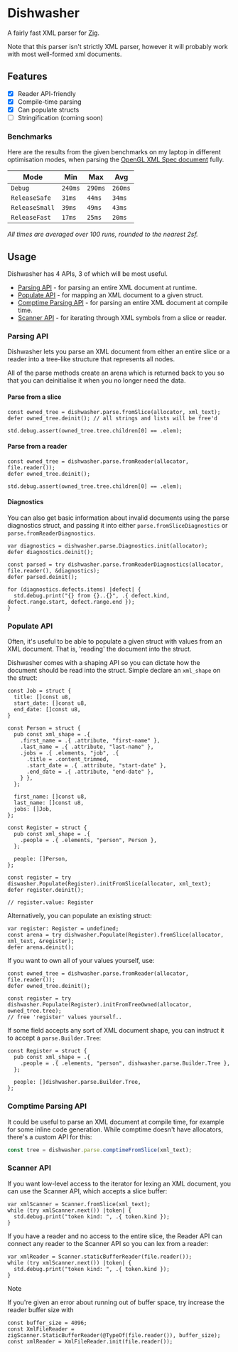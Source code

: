 # Dishwasher

A fairly fast XML parser for [Zig](https://ziglang.org).

Note that this parser isn't strictly XML parser, however it will probably
work with most well-formed xml documents.

## Features
- [x] Reader API-friendly
- [x] Compile-time parsing
- [x] Can populate structs
- [ ] Stringification (coming soon)

### Benchmarks

Here are the results from the given benchmarks on my laptop in different
optimisation modes, when parsing the [OpenGL XML Spec document](https://github.com/KhronosGroup/OpenGL-Registry/blob/main/xml/gl.xml)
fully.

| Mode | Min | Max | Avg |
|------|-----|-----|-----|
| `Debug` | `240ms` | `290ms` | `260ms` |
| `ReleaseSafe` | `31ms` | `44ms` | `34ms` | 
| `ReleaseSmall` | `39ms` | `49ms` | `43ms` |
| `ReleaseFast` | `17ms` | `25ms` | `20ms` |

_All times are averaged over 100 runs, rounded to the nearest 2sf._

## Usage

Dishwasher has 4 APIs, 3 of which will be most useful.

- [Parsing API](#parsing-api) - for parsing an entire XML document at runtime.
- [Populate API](#populate-api) - for mapping an XML document to a given struct.
- [Comptime Parsing API](#comptime-parsing-api) - for parsing an entire XML document at compile time.
- [Scanner API](#scanner-api) - for iterating through XML symbols from a slice or reader.

### Parsing API
Dishwasher lets you parse an XML document from either an entire slice or a
reader into a tree-like structure that represents all nodes.

All of the parse methods create an arena which is returned back to you so that
you can deinitialise it when you no longer need the data.

#### Parse from a slice
```zig
const owned_tree = dishwasher.parse.fromSlice(allocator, xml_text);
defer owned_tree.deinit(); // all strings and lists will be free'd

std.debug.assert(owned_tree.tree.children[0] == .elem);
```

#### Parse from a reader
```zig
const owned_tree = dishwasher.parse.fromReader(allocator, file.reader());
defer owned_tree.deinit();

std.debug.assert(owned_tree.tree.children[0] == .elem);
```

#### Diagnostics
You can also get basic information about invalid documents using the parse
diagnostics struct, and passing it into either `parse.fromSliceDiagnostics`
or `parse.fromReaderDiagnostics`.
```zig
var diagnostics = dishwasher.parse.Diagnostics.init(allocator);
defer diagnostics.deinit();

const parsed = try dishwasher.parse.fromReaderDiagnostics(allocator, file.reader(), &diagnostics);
defer parsed.deinit();

for (diagnostics.defects.items) |defect| {
  std.debug.print("{} from {}..{}", .{ defect.kind, defect.range.start, defect.range.end });
}
```

### Populate API
Often, it's useful to be able to populate a given struct with values from an XML
document. That is, 'reading' the document into the struct.

Dishwasher comes with a shaping API so you can dictate how the document should
be read into the struct. Simple declare an `xml_shape` on the struct:

```zig
const Job = struct {
  title: []const u8,
  start_date: []const u8,
  end_date: []const u8,
}

const Person = struct {
  pub const xml_shape = .{
    .first_name = .{ .attribute, "first-name" },
    .last_name = .{ .attribute, "last-name" },
    .jobs = .{ .elements, "job", .{
      .title = .content_trimmed,
      .start_date = .{ .attribute, "start-date" },
      .end_date = .{ .attribute, "end-date" },
    } },
  };

  first_name: []const u8,
  last_name: []const u8,
  jobs: []Job,
};

const Register = struct {
  pub const xml_shape = .{
    .people = .{ .elements, "person", Person },
  };

  people: []Person,
};

const register = try diswasher.Populate(Register).initFromSlice(allocator, xml_text);
defer register.deinit();

// register.value: Register
```

Alternatively, you can populate an existing struct:
```zig
var register: Register = undefined;
const arena = try dishwasher.Populate(Register).fromSlice(allocator, xml_text, &register);
defer arena.deinit();
```

If you want to own all of your values yourself, use:
```zig
const owned_tree = dishwasher.parse.fromReader(allocator, file.reader());
defer owned_tree.deinit();

const register = try dishwasher.Populate(Register).initFromTreeOwned(allocator, owned_tree.tree);
// free 'register' values yourself..
```

If some field accepts any sort of XML document shape, you can instruct it
to accept a `parse.Builder.Tree`:

```zig
const Register = struct {
  pub const xml_shape = .{
    .people = .{ .elements, "person", dishwasher.parse.Builder.Tree },
  };

  people: []dishwasher.parse.Builder.Tree,
};
```

### Comptime Parsing API
It could be useful to parse an XML document at compile time, for example
for some inline code generation. While comptime doesn't have allocators,
there's a custom API for this:

```ts
const tree = dishwasher.parse.comptimeFromSlice(xml_text);
```

### Scanner API
If you want low-level access to the iterator for lexing an XML document,
you can use the Scanner API, which accepts a slice buffer:
```zig
var xmlScanner = Scanner.fromSlice(xml_text);
while (try xmlScanner.next()) |token| {
  std.debug.print("token kind: ", .{ token.kind });
}
```

If you have a reader and no access to the entire slice, the Reader API
can connect any reader to the Scanner API so you can lex from a reader:
```zig
var xmlReader = Scanner.staticBufferReader(file.reader());
while (try xmlScanner.next()) |token| {
  std.debug.print("token kind: ", .{ token.kind });
}
```

> [!NOTE]
> If you're given an error about running out of buffer space, try increase
> the reader buffer size with
> ```zig
> const buffer_size = 4096;
> const XmlFileReader = zigScanner.StaticBufferReader(@TypeOf(file.reader()), buffer_size);
> const xmlReader = XmlFileReader.init(file.reader());
> ```
